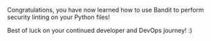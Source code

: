 Congratulations, you have now learned how to use Bandit to perform security linting on your Python files! 

Best of luck on your continued developer and DevOps journey! :)